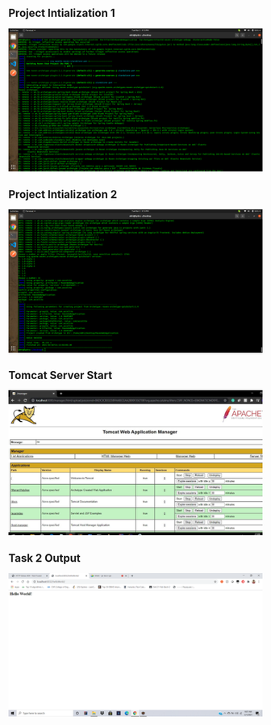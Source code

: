 ## Project Intialization 1
![Project Intialization 1](https://github.com/abhinav629/SAU-Feb-Batch-2/blob/main/Maven%20-%20Afternoon/Task%202/Project%20Initialize%201.png)


## Project Intialization 2
![Project Intialization 2](https://github.com/abhinav629/SAU-Feb-Batch-2/blob/main/Maven%20-%20Afternoon/Task%202/Project%20Initialize%202.png)


## Tomcat Server Start
![Tomcat Server Start](https://github.com/abhinav629/SAU-Feb-Batch-2/blob/main/Maven%20-%20Afternoon/Task%202/tomcat%20deployed%20war.jpeg)


## Task 2 Output
![Task 2 Output](https://github.com/abhinav629/SAU-Feb-Batch-2/blob/main/Maven%20-%20Afternoon/Task%202/task2.png)
